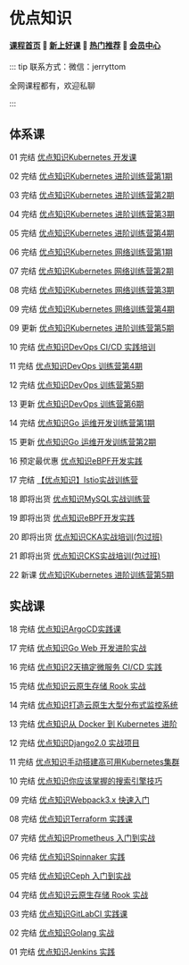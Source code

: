 # 优点知识

#### [**课程首页**](../../README.md) 💖 [**新上好课**](./xshk.md) 💖 [**热门推荐**](./rmtj.md) 💖 [**会员中心**](./vip.md)

::: tip
联系方式：微信：jerryttom

全网课程都有，欢迎私聊

 

:::

## **体系课**

01 完结 [优点知识Kubernetes 开发课](https://youdianzhishi.com/web/course/1018)

02 完结 [优点知识Kubernetes 进阶训练营第1期](https://youdianzhishi.com/web/course/1012)

03 完结 [优点知识Kubernetes 进阶训练营第2期](https://youdianzhishi.com/web/course/1022)

04 完结 [优点知识Kubernetes 进阶训练营第3期](https://youdianzhishi.com/web/course/1030)

05 完结 [优点知识Kubernetes 进阶训练营第4期](https://youdianzhishi.com/web/course/1036)

06 完结 [优点知识Kubernetes 网络训练营第1期](https://youdianzhishi.com/web/course/1021)

07 完结 [优点知识Kubernetes 网络训练营第2期](https://youdianzhishi.com/web/course/1029)

08 完结 [优点知识Kubernetes 网络训练营第3期](https://youdianzhishi.com/web/course/1031)

09 完结 [优点知识Kubernetes 网络训练营第4期](https://youdianzhishi.com/web/course/1041)

09 更新 [优点知识Kubernetes 进阶训练营第5期](https://youdianzhishi.com/web/course/1048)

10 完结 [优点知识DevOps CI/CD 实践培训](https://youdianzhishi.com/web/course/1026)

11 完结 [优点知识DevOps 训练营第4期](https://youdianzhishi.com/web/course/1032)

12 完结 [优点知识DevOps 训练营第5期](https://youdianzhishi.com/web/course/1034)

13 更新 [优点知识DevOps 训练营第6期](https://youdianzhishi.com/web/course/1040)

14 完结 [优点知识Go 运维开发训练营第1期](https://youdianzhishi.com/web/course/1035)

15 更新 [优点知识Go 运维开发训练营第2期](https://youdianzhishi.com/web/course/1039)

16 预定最优惠 [优点知识eBPF开发实践](https://youdianzhishi.com/web/course/1037)

17 完结 [【优点知识】Istio实战训练营](https://youdianzhishi.com/web/course/1047)

18 即将出货 [优点知识MySQL实战训练营](https://youdianzhishi.com/web/course/1042)

19 即将出货 [优点知识eBPF开发实践](https://youdianzhishi.com/web/course/1037)

20 即将出货 [优点知识CKA实战培训(包过班)](https://youdianzhishi.com/web/course/1044)

21 即将出货 [优点知识CKS实战培训(包过班)](https://youdianzhishi.com/web/course/1046)

22 新课 [优点知识Kubernetes 进阶训练营第5期](https://youdianzhishi.com/web/course/1048)

## **实战课**

18 完结 [优点知识ArgoCD实践课](https://youdianzhishi.com/web/course/1043)

17 完结 [优点知识Go Web 开发进阶实战](https://youdianzhishi.com/web/course/1038)

16 完结 [优点知识2天搞定微服务 CI/CD 实践](https://youdianzhishi.com/web/course/1024)

15 完结 [优点知识云原生存储 Rook 实战](https://youdianzhishi.com/web/course/1025)

14 完结 [优点知识打造云原生大型分布式监控系统](https://youdianzhishi.com/web/course/1015)

13 完结 [优点知识从 Docker 到 Kubernetes 进阶](https://youdianzhishi.com/web/course/1007)

12 完结 [优点知识Django2.0 实战项目](https://youdianzhishi.com/web/course/1006)

11 完结 [优点知识手动搭建高可用Kubernetes集群](https://youdianzhishi.com/web/course/1004)

10 完结 [优点知识你应该掌握的搜索引擎技巧](https://youdianzhishi.com/web/course/1008)

09 完结 [优点知识Webpack3.x 快速入门](https://youdianzhishi.com/web/course/1003)

08 完结 [优点知识Terraform 实践课](https://youdianzhishi.com/web/course/1033)

07 完结 [优点知识Prometheus 入门到实战](https://youdianzhishi.com/web/course/1027)

06 完结 [优点知识Spinnaker 实践](https://youdianzhishi.com/web/course/1020)

05 完结 [优点知识Ceph 入门到实战](https://youdianzhishi.com/web/course/1019)

04 完结 [优点知识云原生存储 Rook 实战](https://youdianzhishi.com/web/course/1025)

03 完结 [优点知识GitLabCI 实践课](https://youdianzhishi.com/web/course/1016)

02 完结 [优点知识Golang 实战](https://youdianzhishi.com/web/course/1011)

01 完结 [优点知识Jenkins 实践](https://youdianzhishi.com/web/course/1013)



